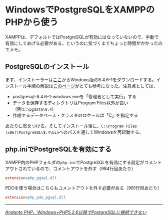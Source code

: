 # <span>WindowsでPostgreSQLを</span><span>XAMPPのPHPから使う</span>

XAMPPは、デフォルトではPostgreSQLが有効にはなっていないので、手動で有効にしてあげる必要がある。というのに気づくまでちょっと時間がかかったのでメモ。

<!-- READMORE -->


## PostgreSQLのインストール

まず、インストーラーは[ここ](http://www.enterprisedb.com/products/pgdownload.do#windows)からWindows版の8.4.6-1をダウンロードする。インストール手順の解説は[このページ](http://lets.postgresql.jp/documents/tutorial/windows/)がとても参考になった。注意点としては、

- postgresql-8.4.6-1-windows.exeを「管理者として実行」する
- データを保存するディレクトリはProgram Files以外が良い（例:`C:\pgdata\8.4`）
- 作成するデータベース・クラスタのロケールは「C」を指定する

あたりに気をつける。そしてインストール後に、`C:\Program Files (x86)\PostgreSQL\8.4\bin`へのパスを通してWindowsを再起動する。


## php.iniでPostgreSQLを有効にする

XAMPP内のPHPフォルダの`php.ini`でPostgreSQLを有効にする設定がコメントアウトされているので、コメントアウトを外す（984行目あたり）

~~~ ini
extension=php_pgsql.dll
~~~

PDOを使う場合はこちらもコメントアウトを外す必要がある（981行目あたり）

~~~ ini
extension=php_pdo_pgsql.dll
~~~

---

<cite>[Andante PHP、Windows+PHP5.2.6以降でPostgreSQLに接続できない](http://andante0727.blog81.fc2.com/blog-entry-151.html)</cite>
